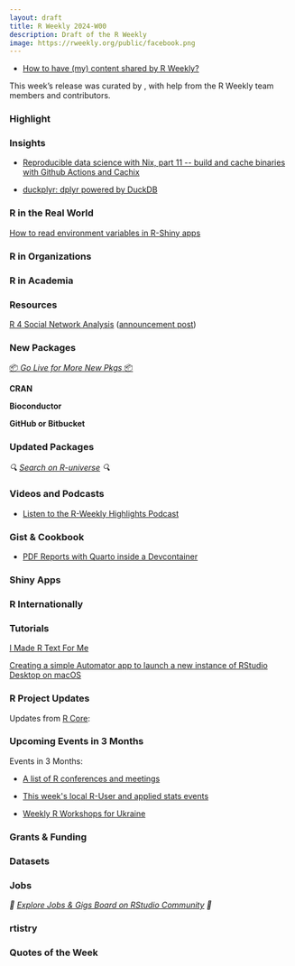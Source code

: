 ```yaml
---
layout: draft
title: R Weekly 2024-W00
description: Draft of the R Weekly
image: https://rweekly.org/public/facebook.png
---
```



+ [How to have (my) content shared by R Weekly?](https://github.com/rweekly/rweekly.org#how-to-have-my-content-shared-by-r-weekly)

This week’s release was curated by [](), with help from the R Weekly team members and contributors.



### Highlight



### Insights


+ [Reproducible data science with Nix, part 11 -- build and cache binaries with Github Actions and Cachix](https://www.brodrigues.co/blog/2024-04-04-nix_for_r_part_11/)

+ [duckplyr: dplyr powered by DuckDB](https://duckdb.org/2024/04/02/duckplyr)


### R in the Real World

[How to read environment variables in R-Shiny apps](https://katharinabrunner.de/2024/03/how-to-read-environment-variables-in-r-shiny-apps/)


### R in Organizations



### R in Academia



### Resources

[R 4 Social Network Analysis](https://schochastics.github.io/R4SNA/) ([announcement post](https://blog.schochastics.net/posts/2024-04-04_announcing-r4sna/))

### New Packages

<p class="added-hostname"><a href="https://rweekly.org/live" target="_blank" class="externalLink">📦 <i>Go Live for More New Pkgs</i> 📦</a></p>


**CRAN**



**Bioconductor**



**GitHub or Bitbucket**



### Updated Packages

<i>🔍 [Search on R-universe](https://r-universe.dev/search/) 🔍</i>

### Videos and Podcasts

+ [Listen to the R-Weekly Highlights Podcast](https://rweekly.fireside.fm/)


### Gist & Cookbook

+ [PDF Reports with Quarto inside a Devcontainer](https://github.com/ketchbrookanalytics/quarto-pdf-dev)

### Shiny Apps



### R Internationally



### Tutorials

[I Made R Text For Me](https://brendenmsmith.com/posts/text%20in%20r/)

[Creating a simple Automator app to launch a new instance of RStudio Desktop on macOS](https://remlapmot.github.io/post/2024/macos-rstudio-another/)

<!--<div class="post-more-begin></div><div class="post-more-end"></div>-->

### R Project Updates

Updates from [R Core](http://developer.r-project.org/blosxom.cgi/R-devel/NEWS):


### Upcoming Events in 3 Months

Events in 3 Months:


+ [A list of R conferences and meetings](https://jumpingrivers.github.io/meetingsR/events.html)

+ [This week's local R-User and applied stats events](https://community.rstudio.com/c/irl)

+ [Weekly R Workshops for Ukraine](https://sites.google.com/view/dariia-mykhailyshyna/main/r-workshops-for-ukraine)

### Grants & Funding


### Datasets


### Jobs

<i>💼 [Explore Jobs & Gigs Board on RStudio Community](https://community.rstudio.com/c/jobs/) 💼</i>

### rtistry


### Quotes of the Week
